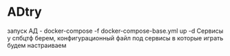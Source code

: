 # ADtry

запуск АД - docker-compose -f docker-compose-base.yml up -d
Сервисы у спбцтф берем, конфигурационный файл под сервисы в которые играть будем настраиваем
